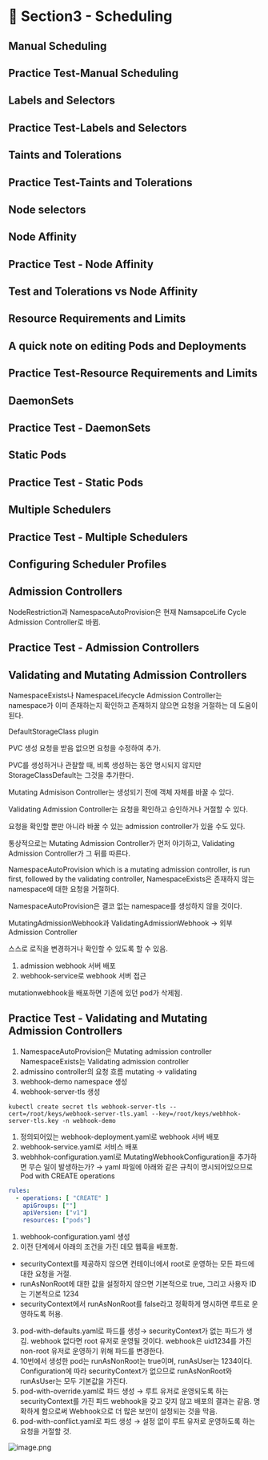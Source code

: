 # 🍨 Section3 - Scheduling

## Manual Scheduling


## Practice Test-Manual Scheduling


## Labels and Selectors


## Practice Test-Labels and Selectors


## Taints and Tolerations


## Practice Test-Taints and Tolerations


## Node selectors


## Node Affinity


## Practice Test - Node Affinity


## Test and Tolerations vs Node Affinity


## Resource Requirements and Limits


## A quick note on editing Pods and Deployments


## Practice Test-Resource Requirements and Limits


## DaemonSets


## Practice Test - DaemonSets


## Static Pods


## Practice Test - Static Pods


## Multiple Schedulers


## Practice Test - Multiple Schedulers


## Configuring Scheduler Profiles


## Admission Controllers


NodeRestriction과 NamespaceAutoProvision은 현재 NamsapceLife Cycle Admission Controller로 바뀜.


## Practice Test - Admission Controllers


## Validating and Mutating Admission Controllers


NamespaceExists나 NamespaceLifecycle Admission Controller는 namespace가 이미 존재하는지 확인하고 존재하지 않으면 요청을 거절하는 데 도움이 된다.


DefaultStorageClass plugin


PVC 생성 요청을 받음 없으면 요청을 수정하여 추가.


PVC를 생성하거나 관찰할 때, 비록 생성하는 동안 명시되지 않지만 StorageClassDefault는 그것을 추가한다.


Mutating Admisison Controller는 생성되기 전에 객체 자체를 바꿀 수 있다.


Validating Admission Controller는 요청을 확인하고 승인하거나 거절할 수 있다.


요청을 확인할 뿐만 아니라 바꿀 수 있는 admission controller가 있을 수도 있다.


통상적으로는 Mutating Admission Controller가 먼저 야기하고, Validating Admission Controller가 그 뒤를 따른다.


NamespaceAutoProvision which is a mutating admission controller, is run first, followed by the validating controller, NamespaceExists은 존재하지 않는 namespace에 대한 요청을 거절하다.


NamespaceAutoProvision은 결코 없는 namespace를 생성하지 않을 것이다.


MutatingAdmissionWebhook과 ValidatingAdmissionWebhook → 외부 Admission Controller


스스로 로직을 변경하거나 확인할 수 있도록 할 수 있음.

1. admission webhook 서버 배포
2. webhook-service로 webhook 서버 접근

mutationwebhook을 배포하면 기존에 있던 pod가 삭제됨.


## Practice Test - Validating and Mutating Admission Controllers

1. NamespaceAutoProvision은 Mutating admission controller
NamespaceExists는 Validating admission controller
2. admissino controller의 요청 흐름
mutating → validating
3. webhook-demo namespace 생성
4. webhook-server-tls 생성

```shell
kubectl create secret tls webhook-server-tls --cert=/root/keys/webhook-server-tls.yaml --key=/root/keys/webhhok-server-tls.key -n webhook-demo
```

1. 정의되어있는 webhook-deployment.yaml로 webhook 서버 배포
2. webhook-service.yaml로 서비스 배포
3. webhhok-configuration.yaml로 MutatingWebhookConfiguration을 추가하면 무슨 일이 발생하는가?
→ yaml 파일에 아래와 같은 규칙이 명시되어있으므로 Pod with CREATE operations

```yaml
rules:
  - operations: [ "CREATE" ]
    apiGroups: [""]
    apiVersion: ["v1"]
    resources: ["pods"]
```

1. webhook-configuration.yaml 생성
2. 이전 단계에서 아래의 조건을 가진 데모 웹훅을 배포함.
- securityContext를 제공하지 않으면 컨테이너에서 root로 운영하는 모든 파드에 대한 요청을 거절.
- runAsNonRoot에 대한 값을 설정하지 않으면 기본적으로 true, 그리고 사용자 ID는 기본적으로 1234
- securityContext에서 runAsNonRoot를 false라고 정확하게 명시하면 루트로 운영하도록 허용.
3. pod-with-defaults.yaml로 파드를 생성→ securityContext가 없는 파드가 생김.
webhook 없다면 root 유저로 운영될 것이다. webhook은 uid1234를 가진 non-root 유저로 운영하기 위해 파드를 변경한다.
4. 10번에서 생성한 pod는 runAsNonRoot는 true이며, runAsUser는 1234이다.
Configuration에 따라 securityContext가 없으므로 runAsNonRoot와 runAsUser는 모두 기본값을 가진다.
5. pod-with-override.yaml로 파드 생성 → 루트 유저로 운영되도록 하는 securityContext를 가진 파드
webhook을 갖고 갖지 않고 배포의 결과는 같음.
명확하게 함으로써 Webhook으로 더 많은 보안이 설정되는 것을 막음.
6. pod-with-conflict.yaml로 파드 생성 → 
설정 없이 루트 유저로 운영하도록 하는 요청을 거절할 것.

![image.png](https://prod-files-secure.s3.us-west-2.amazonaws.com/b2ea2032-00e9-4883-a13b-cb03cf5b2334/501c3b54-0de4-44d6-afe6-eca0c6373e4f/image.png?X-Amz-Algorithm=AWS4-HMAC-SHA256&X-Amz-Content-Sha256=UNSIGNED-PAYLOAD&X-Amz-Credential=ASIAZI2LB4665A663X5L%2F20250225%2Fus-west-2%2Fs3%2Faws4_request&X-Amz-Date=20250225T140816Z&X-Amz-Expires=3600&X-Amz-Security-Token=IQoJb3JpZ2luX2VjEA4aCXVzLXdlc3QtMiJHMEUCIQD7TiCzCrnzBi9dfXwtuVERnPYABJH609L779IwHh8gngIgSldfv4Rq2MOSy%2B77ch%2F%2FAo858RTk1jE%2F00M2tBCGLAoq%2FwMIRxAAGgw2Mzc0MjMxODM4MDUiDPyQdLImmo0HLFmn2SrcA6q%2Fff%2BecWjHs8XVsQJ%2FR%2FC9n5dE8QFIcURdu5RMyNW%2B5JK22doNCKKRQl4YZQTUuXLbcoumqbNjZpNCwq3LAvY9AKfFJiLa3kKb53snzuYLt7%2FtCWKEerPfgG6FjlqWriR92IW1X5zyV%2FlyS%2B5yzzIhtkvJjG%2FSNT%2BI8elTnULqCcnIfRKAes%2Br7MCtxTepjyxlvPhf4vDFnWCTy0kIUbIA0KuWD66i5%2FdAYQtgHCRRnXvOokzt7l%2FrN8IX8xxs71SkYYgJHE1Wr%2F5NNug8vge7CIjOw1kV3ASYjnnKJUFzTarGB0OBduvsDS6ptHoKtxuVtO6LR4ZnMRPwKscxZn9rMvd%2F9Zn%2BJCj5miQtZzN%2F%2F2MjQ211dIy1KmqTwPivq7VUZV03Fo4PLnPXiPjhZgvr4xi%2Bf8wp%2F7%2FGT%2FCS7C8d4cw0kB8dRpgY0OJA19xQ%2FlB2FZ4daTgWA8MutCN8DJoZK%2B5uJNW5sc1LT91jWqRx3n0x7Z5bNidinla5YoIqDgABWddpUTn6aLf1Vch2E3j9TOgbY2jmNMGOW4kGRBy6BNuhd4ODZnILKJhesbjZHXHiLXzO7r8CXFQ360s8Yn6qDxtq2eo22BDT%2BUMgLvlG9HyE7%2Fwc2Pce%2BmVlMOaV970GOqUBBdue3lpYNodEIfyi6H0QCVtLKxCzZYdvCNdkmMGOjYnd%2F0gvtgfe%2BMjHLSRH8gsdJS%2BWaqNkKbYdI1LhcKZ2PAJZuHC92SbEPfHNF9X8Y4waa3cJCG3kI4SERA9NlEM6FiJBArQd3M0W8O8qMEFFfNHj0D3S40AZ0zDWVzXFJrVpoY3lNCkyamYsbqqyoLlP7Q2mRP0of1QkhI8tyirBNlmGvgwu&X-Amz-Signature=72f51c3e849a317c196839583836f9604d651ca4e6d2f8f945e120c3b2a6a448&X-Amz-SignedHeaders=host&x-id=GetObject)

